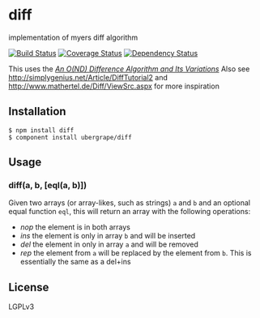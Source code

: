 # diff

implementation of myers diff algorithm

[![Build Status](https://travis-ci.org/Swatinem/diff.png?branch=master)](https://travis-ci.org/Swatinem/diff)
[![Coverage Status](https://coveralls.io/repos/Swatinem/diff/badge.png?branch=master)](https://coveralls.io/r/Swatinem/diff)
[![Dependency Status](https://gemnasium.com/Swatinem/diff.png)](https://gemnasium.com/Swatinem/diff)


This uses the [*An O(ND) Difference Algorithm and Its Variations*](http://www.xmailserver.org/diff2.pdf)
Also see http://simplygenius.net/Article/DiffTutorial2 and
http://www.mathertel.de/Diff/ViewSrc.aspx for more inspiration

## Installation

    $ npm install diff
    $ component install ubergrape/diff

## Usage

### diff(a, b, [eql(a, b)])

Given two arrays (or array-likes, such as strings) `a` and `b` and an optional
equal function `eql`, this will return an array with the following operations:
* *nop* the element is in both arrays
* *ins* the element is only in array `b` and will be inserted
* *del* the element in only in array `a` and will be removed
* *rep* the element from `a` will be replaced by the element from `b`.
This is essentially the same as a del+ins

## License

  LGPLv3

